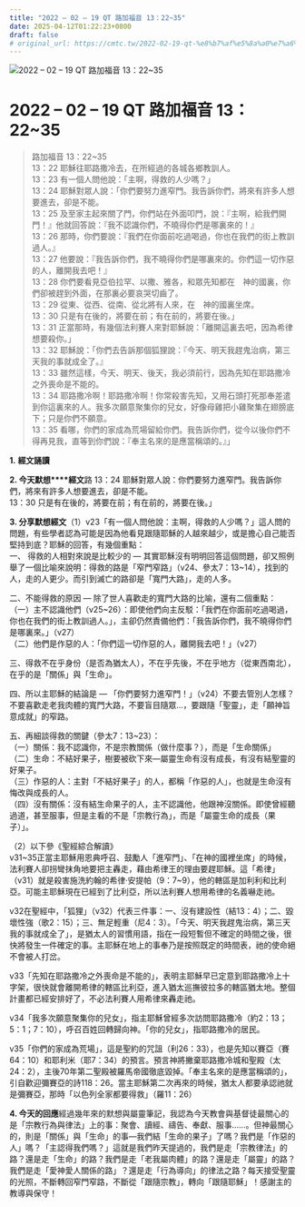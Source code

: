 ```yaml
---
title: "2022 – 02 – 19 QT 路加福音 13：22~35"
date: 2025-04-12T01:22:23+0800
draft: false
# original_url: https://cmtc.tw/2022-02-19-qt-%e8%b7%af%e5%8a%a0%e7%a6%8f%e9%9f%b3-13%ef%bc%9a2235
---
```


![2022 – 02 – 19 QT 路加福音 13：22\~35](/images/qt.jpg   "2022 – 02 – 19 QT 路加福音 13：22\~35")

# 2022 – 02 – 19 QT 路加福音 13：22\~35

> 路加福音 13：22\~35  
> 13：22 耶穌往耶路撒冷去，在所經過的各城各鄉教訓人。  
> 13：23 有一個人問他說：「主啊，得救的人少嗎？」  
> 13：24 耶穌對眾人說：「你們要努力進窄門。我告訴你們，將來有許多人想要進去，卻是不能。  
> 13：25 及至家主起來關了門，你們站在外面叩門，說：『主啊，給我們開門！』他就回答說：『我不認識你們，不曉得你們是哪裏來的！』  
> 13：26 那時，你們要說：『我們在你面前吃過喝過，你也在我們的街上教訓過人。』  
> 13：27 他要說：『我告訴你們，我不曉得你們是哪裏來的。你們這一切作惡的人，離開我去吧！』  
> 13：28 你們要看見亞伯拉罕、以撒、雅各，和眾先知都在　神的國裏，你們卻被趕到外面，在那裏必要哀哭切齒了。  
> 13：29 從東、從西、從南、從北將有人來，在　神的國裏坐席。  
> 13：30 只是有在後的，將要在前；有在前的，將要在後。」  
> 13：31 正當那時，有幾個法利賽人來對耶穌說：「離開這裏去吧，因為希律想要殺你。」  
> 13：32 耶穌說：「你們去告訴那個狐狸說：『今天、明天我趕鬼治病，第三天我的事就成全了。』  
> 13：33 雖然這樣，今天、明天、後天，我必須前行，因為先知在耶路撒冷之外喪命是不能的。  
> 13：34 耶路撒冷啊！耶路撒冷啊！你常殺害先知，又用石頭打死那奉差遣到你這裏來的人。我多次願意聚集你的兒女，好像母雞把小雞聚集在翅膀底下；只是你們不願意。  
> 13：35 看哪，你們的家成為荒場留給你們。我告訴你們，從今以後你們不得再見我，直等到你們說：『奉主名來的是應當稱頌的。』」

**1.** **經文誦讀**

**2. 今天默想****經文**路 13：24 耶穌對眾人說：你們要努力進窄門。我告訴你們，將來有許多人想要進去，卻是不能。  
13：30 只是有在後的，將要在前；有在前的，將要在後。」

**3. 分享默想經文**（1）v23「有一個人問他說：主啊，得救的人少嗎？」這人問的問題，有些學者認為可能是因為他看見跟隨耶穌的人越來越少，或是擔心自己能否堅持到底？耶穌的回答，有幾個重點：  
一、 得救的人相對來說是比較少的 — 其實耶穌沒有明明回答這個問題，卻又照例舉了一個比喻來說明：得救的路是「窄門窄路」（v24、參太7：13\~14），找到的人，走的人更少。而引到滅亡的路卻是「寬門大路」，走的人多。

二、不能得救的原因 — 除了世人喜歡走的寬門大路的比喻，還有二個重點：  
（一）主不認識他們（v25\~26）：即使他們向主反駁：「我們在你面前吃過喝過，你也在我們的街上教訓過人。」，主卻仍然責備他們：「我告訴你們，我不曉得你們是哪裏來。」（v27）  
（二）他們是作惡的人：「你們這一切作惡的人，離開我去吧！」（v27）

三、得救不在乎身份（是否為猶太人），不在乎先後，不在乎地方（從東西南北），在乎的是「關係」與「生命」。

四、所以主耶穌的結論是 — 「你們要努力進窄門！」（v24）不要去管別人怎樣？不要喜歡走老我肉體的寬門大路，不要盲目隨眾…，要跟隨「聖靈」，走「願神旨意成就」的窄路。

五、再細談得救的關鍵（參太7：13\~23）：  
（一）關係：我不認識你，不是宗教關係（做什麼事？），而是「生命關係」  
（二）生命：不結好果子，樹要被砍下來—屬靈生命有沒有成長，有沒有結聖靈的好果子。  
（三）作惡的人：主對「不結好果子」的人，都稱「作惡的人」，也就是生命沒有悔改與成長的人。  
（四）沒有關係：沒有結生命果子的人，主不認識他，他跟神沒關係。即使曾經聽過道，甚至服事，但是主看的不是「宗教行為」，而是「屬靈生命的成長（果子）」。

（2）以下參《聖經綜合解讀》  
v31\~35正當主耶穌用恩典呼召、鼓勵人「進窄門」、「在神的國裡坐席」的時候，法利賽人卻拐彎抹角地要把主轟走，藉由希律王的理由要趕耶穌。這「希律」（v31）就是殺害施洗約翰的希律·安提帕（9：7\~9），他的轄區是加利利和比利亞。可能主耶穌現在已經到了比利亞，所以法利賽人想用希律的名義嚇走祂。

v32在聖經中，「狐狸」（v32）代表三件事：一、沒有建設性（結13：4）；二、毀壞性強（歌2：15）；三、無足輕重（尼4：3）。「今天、明天我趕鬼治病，第三天我的事就成全了」，是猶太人的習慣用語，指在一段短暫但不確定的時間之後，很快將發生一件確定的事。主耶穌在地上的事奉乃是按照既定的時間表，祂的使命絕不會被人打岔。

v33「先知在耶路撒冷之外喪命是不能的」，表明主耶穌早已定意到耶路撒冷上十字架，很快就會離開希律的轄區比利亞，進入猶太巡撫彼拉多的轄區猶太地。整個計畫都已經安排好了，不必法利賽人用希律來轟走祂。

v34「我多次願意聚集你的兒女」，指主耶穌曾經多次訪問耶路撒冷（約2：13；5：1；7：10），呼召百姓回轉歸向神。「你的兒女」，指耶路撒冷的居民。

v35「你們的家成為荒場」，這是聖約的咒詛（利26：33），也是先知以賽亞（賽64：10）和耶利米（耶7：34）的預言。預言神將撇棄耶路撒冷城和聖殿（太24：2），主後70年第二聖殿被羅馬帝國徹底毀掉。「奉主名來的是應當稱頌的」，引自歡迎彌賽亞的詩118：26。當主耶穌第二次再來的時候，猶太人都要承認祂就是彌賽亞，那時「以色列全家都要得救」（羅11：26）

**4. 今天的回應**經過幾年來的默想與屬靈筆記，我認為今天教會與基督徒最關心的是「宗教行為與律法」上的事：聚會、讀經、禱告、奉獻、服事……。但神最關心的，則是「關係」與「生命」的事—我們結「生命的果子」了嗎？我們是「作惡的人」嗎？「主認得我們嗎？」這就是我們昨天提過的，我們是走「宗教律法」的路？還是走「生命」的路？我們是走「老我屬肉體」的路？還是走「屬靈」的路？我們是走「愛神愛人關係的路」？還是走「行為導向」的律法之路？每天接受聖靈的光照，不斷轉回窄門窄路，不斷從「跟隨宗教」，轉向「跟隨耶穌」！感謝主的教導與保守！
